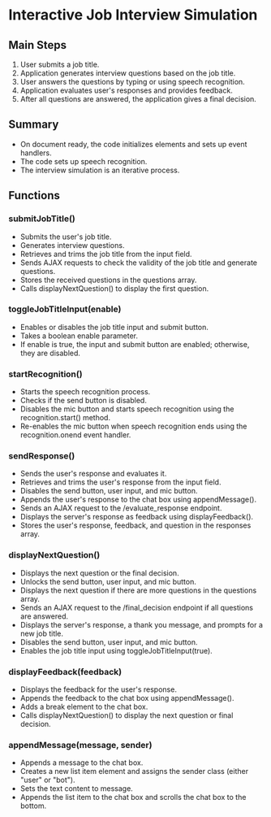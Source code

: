 # Interactive Job Interview Simulation

## Main Steps

1. User submits a job title.
2. Application generates interview questions based on the job title.
3. User answers the questions by typing or using speech recognition.
4. Application evaluates user's responses and provides feedback.
5. After all questions are answered, the application gives a final decision.

## Summary

- On document ready, the code initializes elements and sets up event handlers.
- The code sets up speech recognition.
- The interview simulation is an iterative process.

## Functions

### submitJobTitle()

- Submits the user's job title.
- Generates interview questions.
- Retrieves and trims the job title from the input field.
- Sends AJAX requests to check the validity of the job title and generate questions.
- Stores the received questions in the questions array.
- Calls displayNextQuestion() to display the first question.

### toggleJobTitleInput(enable)

- Enables or disables the job title input and submit button.
- Takes a boolean enable parameter.
- If enable is true, the input and submit button are enabled; otherwise, they are disabled.

### startRecognition()

- Starts the speech recognition process.
- Checks if the send button is disabled.
- Disables the mic button and starts speech recognition using the recognition.start() method.
- Re-enables the mic button when speech recognition ends using the recognition.onend event handler.

### sendResponse()

- Sends the user's response and evaluates it.
- Retrieves and trims the user's response from the input field.
- Disables the send button, user input, and mic button.
- Appends the user's response to the chat box using appendMessage().
- Sends an AJAX request to the /evaluate_response endpoint.
- Displays the server's response as feedback using displayFeedback().
- Stores the user's response, feedback, and question in the responses array.

### displayNextQuestion()

- Displays the next question or the final decision.
- Unlocks the send button, user input, and mic button.
- Displays the next question if there are more questions in the questions array.
- Sends an AJAX request to the /final_decision endpoint if all questions are answered.
- Displays the server's response, a thank you message, and prompts for a new job title.
- Disables the send button, user input, and mic button.
- Enables the job title input using toggleJobTitleInput(true).

### displayFeedback(feedback)

- Displays the feedback for the user's response.
- Appends the feedback to the chat box using appendMessage().
- Adds a break element to the chat box.
- Calls displayNextQuestion() to display the next question or final decision.

### appendMessage(message, sender)

- Appends a message to the chat box.
- Creates a new list item element and assigns the sender class (either "user" or "bot").
- Sets the text content to message.
- Appends the list item to the chat box and scrolls the chat box to the bottom.
